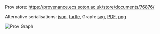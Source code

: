 
Prov store: https://provenance.ecs.soton.ac.uk/store/documents/76876/
	
Alternative serialisations: [json](https://provenance.ecs.soton.ac.uk/store/documents/76876.json), [turtle](https://provenance.ecs.soton.ac.uk/store/documents/76876.ttl), 
Graph: [svg](https://provenance.ecs.soton.ac.uk/store/documents/76876.svg), [PDF](https://provenance.ecs.soton.ac.uk/store/documents/76876.pdf), [png](https://provenance.ecs.soton.ac.uk/store/documents/76876.png)

![Prov Graph](https://provenance.ecs.soton.ac.uk/store/documents/76876.png)

		